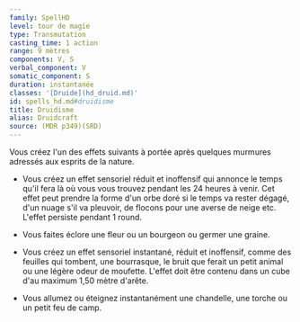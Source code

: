 ```yaml
---
family: SpellHD
level: tour de magie
type: Transmutation
casting_time: 1 action
range: 9 mètres
components: V, S
verbal_component: V
somatic_component: S
duration: instantanée
classes: '[Druide](hd_druid.md)'
id: spells_hd.md#druidisme
title: Druidisme
alias: Druidcraft
source: (MDR p349)(SRD)
---
```


Vous créez l'un des effets suivants à portée après quelques murmures adressés aux esprits de la nature.

* Vous créez un effet sensoriel réduit et inoffensif qui annonce le temps qu'il fera là où vous vous trouvez pendant les 24 heures à venir. Cet effet peut prendre la forme d'un orbe doré si le temps va rester dégagé, d'un nuage s'il va pleuvoir, de flocons pour une averse de neige etc. L'effet persiste pendant 1 round.

* Vous faites éclore une fleur ou un bourgeon ou germer une graine.

* Vous créez un effet sensoriel instantané, réduit et inoffensif, comme des feuilles qui tombent, une bourrasque, le bruit que ferait un petit animal ou une légère odeur de moufette. L'effet doit être contenu dans un cube d'au maximum 1,50 mètre d'arête.

* Vous allumez ou éteignez instantanément une chandelle, une torche ou un petit feu de camp.

